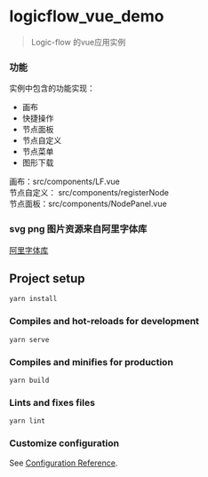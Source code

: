 # logicflow_vue_demo

> Logic-flow 的vue应用实例
### 功能
实例中包含的功能实现：
- 画布
- 快捷操作
- 节点面板
- 节点自定义
- 节点菜单
- 图形下载

画布：src/components/LF.vue  
节点自定义： src/components/registerNode  
节点面板：src/components/NodePanel.vue  

### svg png 图片资源来自阿里字体库
[阿里字体库](https://www.iconfont.cn/collections/index?spm=a313x.7781069.1998910419.4)

## Project setup
```
yarn install
```

### Compiles and hot-reloads for development
```
yarn serve
```

### Compiles and minifies for production
```
yarn build
```

### Lints and fixes files
```
yarn lint
```

### Customize configuration
See [Configuration Reference](https://cli.vuejs.org/config/).
